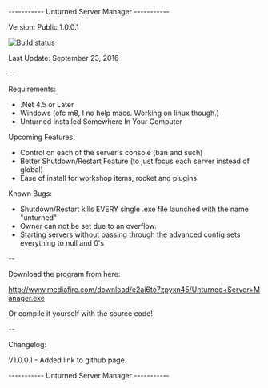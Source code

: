 ----------- Unturned Server Manager -----------

Version: Public 1.0.0.1

[![Build status](https://ci.appveyor.com/api/projects/status/bocigasg3gog25rg/branch/master?svg=true)](https://ci.appveyor.com/project/persiafighter/unturnedservermanager/branch/master)

Last Update: September 23, 2016

--

Requirements:

* .Net 4.5 or Later
* Windows (ofc m8, I no help macs. Working on linux though.)
* Unturned Installed Somewhere In Your Computer


Upcoming Features:

* Control on each of the server's console (ban and such)
* Better Shutdown/Restart Feature (to just focus each server instead of global)
* Ease of install for workshop items, rocket and plugins.

Known Bugs:

* Shutdown/Restart kills EVERY single .exe file launched with the name "unturned"
* Owner can not be set due to an overflow.
* Starting servers without passing through the advanced config sets everything to null and 0's

--

Download the program from here:

http://www.mediafire.com/download/e2ai6to7zpyxn45/Unturned+Server+Manager.exe

Or compile it yourself with the source code!

--

Changelog:

V1.0.0.1 - Added link to github page.

----------- Unturned Server Manager -----------
